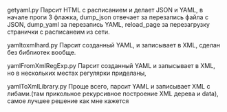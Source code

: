 getyaml.py Парсит HTML с расписанием и делает JSON и YAML, в начале проги 3 флажка, dump_json отвечает за перезапись файла с JSON, dump_yaml за перезапись YAML, reload_page за перезагрузку странички с расписанеим из сети.

yamltoxmlhard.py Парсит созданный YAML, и записывает в XML, сделан без библиотек вообще.

yamlFromXmlRegExp.py Парсит созданный YAML и запысывает в XML, но в нескольких местах регулярки приделаны,

yamlToXmlLibrary.py Проще всего, парсит YAML и записывает XML с либами.(там прикольное рекурсивное построение XML дерева и data), самое лучшее решение как мне кажется
